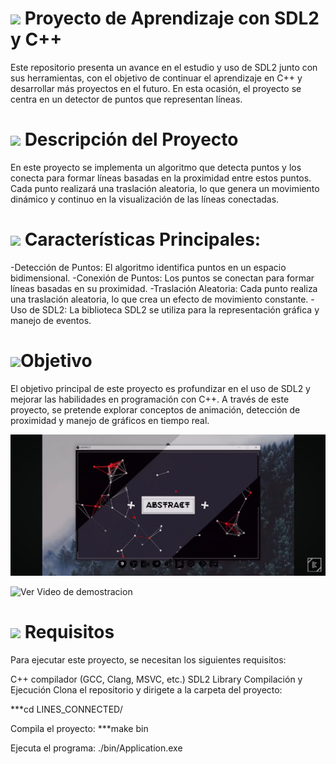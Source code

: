 # <img src="https://raw.githubusercontent.com/SamHerbert/SVG-Loaders/5deed925369e57e9c58ba576ce303466984db501/svg-loaders/bars.svg" width = 20px> Proyecto de Aprendizaje con SDL2 y C++
Este repositorio presenta un avance en el estudio y uso de SDL2 junto con sus herramientas, con el objetivo de continuar el aprendizaje en C++ y desarrollar más proyectos en el futuro. En esta ocasión, el proyecto se centra en un detector de puntos que representan líneas.

# <img src="https://raw.githubusercontent.com/SamHerbert/SVG-Loaders/5deed925369e57e9c58ba576ce303466984db501/svg-loaders/bars.svg" width = 20px> Descripción del Proyecto
En este proyecto se implementa un algoritmo que detecta puntos y los conecta para formar líneas basadas en la proximidad entre estos puntos. Cada punto realizará una traslación aleatoria, lo que genera un movimiento dinámico y continuo en la visualización de las líneas conectadas.

# <img src="https://raw.githubusercontent.com/SamHerbert/SVG-Loaders/5deed925369e57e9c58ba576ce303466984db501/svg-loaders/bars.svg" width = 20px> Características Principales:
-Detección de Puntos: El algoritmo identifica puntos en un espacio bidimensional.
-Conexión de Puntos: Los puntos se conectan para formar líneas basadas en su proximidad.
-Traslación Aleatoria: Cada punto realiza una traslación aleatoria, lo que crea un efecto de movimiento constante.
-Uso de SDL2: La biblioteca SDL2 se utiliza para la representación gráfica y manejo de eventos.

# <img src="https://raw.githubusercontent.com/SamHerbert/SVG-Loaders/5deed925369e57e9c58ba576ce303466984db501/svg-loaders/bars.svg" width = 20px>Objetivo
El objetivo principal de este proyecto es profundizar en el uso de SDL2 y mejorar las habilidades en programación con C++. A través de este proyecto, se pretende explorar conceptos de animación, detección de proximidad y manejo de gráficos en tiempo real.

![Representacion](res/Capture.jpeg)

![Ver Video de demostracion](https://youtu.be/0CKyLDsG9oc?P5XSLJPrQR00rzT)

# <img src="https://raw.githubusercontent.com/SamHerbert/SVG-Loaders/5deed925369e57e9c58ba576ce303466984db501/svg-loaders/bars.svg" width = 20px> Requisitos
Para ejecutar este proyecto, se necesitan los siguientes requisitos:

C++ compilador (GCC, Clang, MSVC, etc.)
SDL2 Library
Compilación y Ejecución
Clona el repositorio y dirigete a la carpeta del proyecto:

***cd LINES_CONNECTED/

Compila el proyecto:
***make bin

Ejecuta el programa:
./bin/Application.exe
